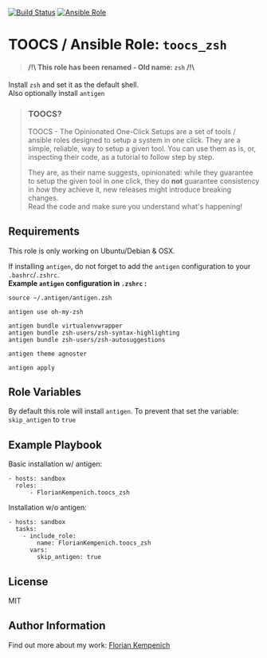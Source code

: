 [![Build Status](https://travis-ci.org/FlorianKempenich/TOOCS-zsh.svg?branch=master)](https://travis-ci.org/FlorianKempenich/TOOCS-zsh) [![Ansible Role](https://img.shields.io/ansible/role/23206.svg)](https://galaxy.ansible.com/FlorianKempenich/toocs_zsh)

# TOOCS / Ansible Role: `toocs_zsh`
> #### /!\ This role has been renamed - Old name: `zsh` /!\

Install `zsh` and set it as the default shell.  
Also optionally install `antigen`

> ### TOOCS?
> TOOCS - The Opinionated One-Click Setups are a set of tools / ansible roles designed to setup a system in one click. They are a simple, reliable, way to setup a given tool. You can use them as is, or, inspecting their code, as a tutorial to follow step by step.
>
> They are, as their name suggests, opinionated: while they guarantee to setup the given tool in one click, they do **not** guarantee consistency in _how_ they achieve it, new releases might introduce breaking changes.  
> Read the code and make sure you understand what's happening!

## Requirements
This role is only working on Ubuntu/Debian & OSX.

If installing `antigen`, do not forget to add the `antigen` configuration to your `.bashrc`/`.zshrc`.  
**Example `antigen` configuration in `.zshrc` :**
```
source ~/.antigen/antigen.zsh

antigen use oh-my-zsh

antigen bundle virtualenvwrapper
antigen bundle zsh-users/zsh-syntax-highlighting
antigen bundle zsh-users/zsh-autosuggestions

antigen theme agnoster

antigen apply
```

## Role Variables
By default this role will install `antigen`.
To prevent that set the variable: `skip_antigen` to `true`

## Example Playbook
Basic installation w/ antigen:
```
- hosts: sandbox
  roles:
      - FlorianKempenich.toocs_zsh
```

Installation w/o antigen:
```
- hosts: sandbox
  tasks:
    - include_role:
        name: FlorianKempenich.toocs_zsh
      vars:
        skip_antigen: true
```

## License
MIT

## Author Information
Find out more about my work: [Florian Kempenich](https://floriankempenich.com)
